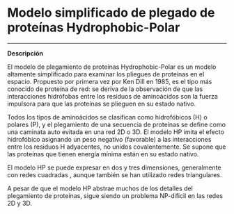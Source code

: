 <!--Creado por Jonathan Carrero -->

**Modelo simplificado de plegado de proteínas Hydrophobic-Polar**
==============
--------------

**Descripción**

El modelo de plegamiento de proteínas Hydrophobic-Polar es un modelo altamente simplificado para examinar los pliegues de proteínas en el espacio. Propuesto por primera vez por Ken Dill en 1985, es el tipo más conocido de proteína de red: se deriva de la observación de que las interacciones hidrófobas entre los residuos de aminoácidos son la fuerza impulsora para que las proteínas se plieguen en su estado nativo.

Todos los tipos de aminoácidos se clasifican como hidrofóbicos (H) o polares (P), y el plegamiento de una secuencia de proteínas se define como una caminata auto evitada en una red 2D o 3D. El modelo HP imita el efecto hidrofóbico asignando un peso negativo (favorable) a las interacciones entre los residuos H adyacentes, no unidos covalentemente. Se supone que las proteínas que tienen energía mínima están en su estado nativo.

El modelo HP se puede expresar en dos y tres dimensiones, generalmente con redes cuadradas , aunque también se han utilizado redes triangulares.

A pesar de que el modelo HP abstrae muchos de los detalles del plegamiento de proteínas, sigue siendo un problema NP-difícil en las redes 2D y 3D.

